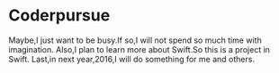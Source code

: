 # Coderpursue
Maybe,I just want to be busy.If so,I will not spend so much time with imagination.
Also,I plan to learn more about Swift.So this is a project in Swift.
Last,in next year,2016,I will do something for me and others.
